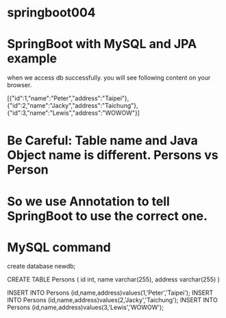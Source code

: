 # springboot004
# SpringBoot with MySQL and JPA example

when we access db successfully. you will see following content on your browser.

[{"id":1,"name":"Peter","address":"Taipei"},{"id":2,"name":"Jacky","address":"Taichung"},{"id":3,"name":"Lewis","address":"WOWOW"}]


# Be Careful: Table name and Java Object name is different. Persons vs Person
# So we use Annotation to tell SpringBoot to use the correct one.

# MySQL command
create database newdb;

CREATE TABLE Persons (
id int,
name varchar(255),
address varchar(255)
)

INSERT INTO Persons (id,name,address)values(1,'Peter','Taipei');
INSERT INTO Persons (id,name,address)values(2,'Jacky','Taichung');
INSERT INTO Persons (id,name,address)values(3,'Lewis','WOWOW');

